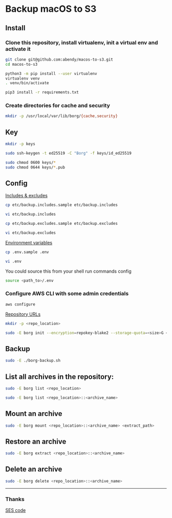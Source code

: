 # Backup macOS to S3

## Install

### Clone this repository, install virtualenv, init a virtual env and activate it

```sh
git clone git@github.com:abendy/macos-to-s3.git
cd macos-to-s3

python3 -m pip install --user virtualenv
virtualenv venv
. venv/bin/activate

pip3 install -r requirements.txt
```

### Create directories for cache and security

```sh
mkdir -p /usr/local/var/lib/borg/{cache,security}
```

## Key

```sh
mkdir -p keys

sudo ssh-keygen -t ed25519 -C "Borg" -f keys/id_ed25519

sudo chmod 0600 keys/*
sudo chmod 0644 keys/*.pub
```

## Config

[Includes & excludes](https://borgbackup.readthedocs.io/en/stable/usage/help.html#borg-help-patterns)

```sh
cp etc/backup.includes.sample etc/backup.includes

vi etc/backup.includes

cp etc/backup.excludes.sample etc/backup.excludes

vi etc/backup.excludes
```

[Environment variables](https://borgbackup.readthedocs.io/en/stable/usage/general.html#environment-variables)

```sh
cp .env.sample .env

vi .env
```

You could source this from your shell run commands config

```sh
source <path_to>/.env
```

### Configure AWS CLI with some admin credentials

```sh
aws configure
```


[Repository URLs](https://borgbackup.readthedocs.io/en/stable/usage/general.html#repository-urls)

```sh
mkdir -p <repo_location>

sudo -E borg init --encryption=repokey-blake2 --storage-quota=<size>G <repo_location>
```

## Backup

```sh
sudo -E ./borg-backup.sh
```

## List all archives in the repository:

```sh
sudo -E borg list <repo_location>

sudo -E borg list <repo_location>::<archive_name>
```

## Mount an archive

```sh
sudo -E borg mount <repo_location>::<archive_name> <extract_path>
```

## Restore an archive

```sh
sudo -E borg extract <repo_location>::<archive_name>
```

## Delete an archive

```sh
sudo -E borg delete <repo_location>::<archive_name>
```

***

### Thanks

[SES code](https://github.com/baturorkun/aws-ses-sender)
